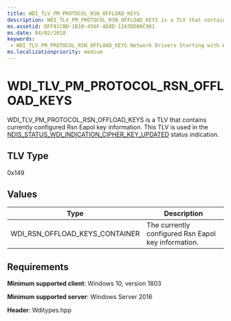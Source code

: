 ```yaml
---
title: WDI_TLV_PM_PROTOCOL_RSN_OFFLOAD_KEYS
description: WDI_TLV_PM_PROTOCOL_RSN_OFFLOAD_KEYS is a TLV that contains currently configured Rsn Eapol key information.
ms.assetid: DFF81CBD-1B10-456F-AD8D-1163DD80C981
ms.date: 04/02/2018
keywords:
 - WDI_TLV_PM_PROTOCOL_RSN_OFFLOAD_KEYS Network Drivers Starting with Windows Vista
ms.localizationpriority: medium
---
```


# WDI_TLV_PM_PROTOCOL_RSN_OFFLOAD_KEYS

WDI_TLV_PM_PROTOCOL_RSN_OFFLOAD_KEYS is a TLV that contains currently configured Rsn Eapol key information. This TLV is used in the [NDIS_STATUS_WDI_INDICATION_CIPHER_KEY_UPDATED](ndis-status-wdi-indication-cipher-key-updated.md) status indication.

## TLV Type

0x149

## Values

| Type | Description |
| --- | --- |
| WDI_RSN_OFFLOAD_KEYS_CONTAINER | The currently configured Rsn Eapol key information. |

## Requirements

**Minimum supported client**: Windows 10, version 1803

**Minimum supported server**: Windows Server 2016

**Header**: Wditypes.hpp

